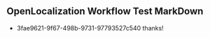 ## OpenLocalization Workflow Test MarkDown
* 3fae9621-9f67-498b-9731-97793527c540 thanks!

<!--HONumber=Sep16_HO1-->


